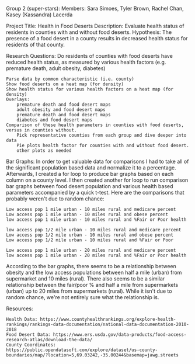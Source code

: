 

Group 2 (super-stars): Members: Sara Simoes, Tyler Brown, Rachel Chan, Kasey (Kassandra) Lacerda

Project Title: Health in Food Deserts Description: Evaluate health status of residents in counties with and without food deserts.
Hypothesis: The presence of a food desert in a county results in decreased health status for residents of that county.

Research Questions:
Do residents of counties with food deserts have reduced health status, as measured by various health factors (e.g. premature death, adult obesity, diabetes)

    Parse data by common characteristic (i.e. county)
    Show food deserts on a heat map (for density)
    Show health status for various health factors on a heat map (for density)
    Overlays:
        premature death and food desert maps
        adult obesity and food desert maps
        premature death and food desert maps
        diabetes and food desert maps
    Comparison of these health parameters in counties with food deserts, versus in counties without.
        Pick representative counties from each group and dive deeper into data
        Pie plots health factor for counties with and without food desert.
        other plots as needed

Bar Graphs:
In order to get valuable data for comparisons I had to take all of the significant population 
based data and normalize it to a percentage. Afterwards, I created a for loop to produce bar graphs based on
each column on a county level. 
I then created another for loop to run comparison bar graphs between food desert population and various health based
parameters accompanied by a quick t-test. Here are the comparisons that probably weren't due to random chance:
    
    Low access pop 1 mile urban - 10 miles rural and medicare percent
    Low access pop 1 mile urban - 10 miles rural and obese percent
    low access pop 1 mile urban - 10 miles rural and %Fair or Poor health

    low access pop 1/2 mile urban - 10 miles rural and medicare percent
    Low access pop 1/2 mile urban - 10 miles rural and obese percent
    Low access pop 1/2 mile urban - 10 miles rural and %Fair or Poor

    Low access pop 1 mile urban - 20 miles rural and medicare percent
    low access pop 1 mile urban - 20 miles rural and %Fair or Poor health

According to the bar graphs, there seems to be a relationship between obesity and the low access populations between
half a mile (urban) from supermarket and 10 miles (rural).
There also seems to be a similar relationship between the fair/poor % and half a mile from supermarkets (urban)
up to 20 miles from supermarkets (rural).
While it isn't due to random chance, we're not entirely sure what the relationship is.

Resources:

    Health Data: https://www.countyhealthrankings.org/explore-health-rankings/rankings-data-documentation/national-data-documentation-2010-2018
    Food Desert Data: https://www.ers.usda.gov/data-products/food-access-research-atlas/download-the-data/
    County Coordinates: https://public.opendatasoft.com/explore/dataset/us-county-boundaries/map/?location=5,69.03242,-35.00244&basemap=jawg.streets
